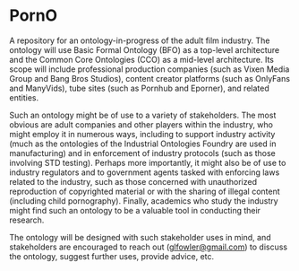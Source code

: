 # PornO
A repository for an ontology-in-progress of the adult film industry. The ontology will use Basic Formal Ontology (BFO) as a top-level architecture and the Common Core Ontologies (CCO) as a mid-level architecture. Its scope will include professional production companies (such as Vixen Media Group and Bang Bros Studios), content creator platforms (such as OnlyFans and ManyVids), tube sites (such as Pornhub and Eporner), and related entities.

Such an ontology might be of use to a variety of stakeholders. The most obvious are adult companies and other players within the industry, who might employ it in numerous ways, including to support industry activity (much as the ontologies of the Industrial Ontologies Foundry are used in manufacturing) and in enforcement of industry protocols (such as those involving STD testing). Perhaps more importantly, it might also be of use to industry regulators and to government agents tasked with enforcing laws related to the industry, such as those concerned with unauthorized reproduction of copyrighted material or with the sharing of illegal content (including child pornography). Finally, academics who study the industry might find such an ontology to be a valuable tool in conducting their research.

The ontology will be designed with such stakeholder uses in mind, and stakeholders are encouraged to reach out (glfowler@gmail.com) to discuss the ontology, suggest further uses, provide advice, etc.
